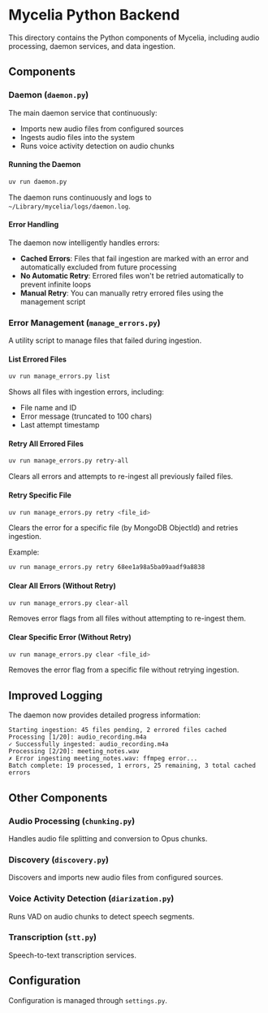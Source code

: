# Mycelia Python Backend

This directory contains the Python components of Mycelia, including audio processing, daemon services, and data ingestion.

## Components

### Daemon (`daemon.py`)

The main daemon service that continuously:
- Imports new audio files from configured sources
- Ingests audio files into the system
- Runs voice activity detection on audio chunks

#### Running the Daemon

```bash
uv run daemon.py
```

The daemon runs continuously and logs to `~/Library/mycelia/logs/daemon.log`.

#### Error Handling

The daemon now intelligently handles errors:
- **Cached Errors**: Files that fail ingestion are marked with an error and automatically excluded from future processing
- **No Automatic Retry**: Errored files won't be retried automatically to prevent infinite loops
- **Manual Retry**: You can manually retry errored files using the management script

### Error Management (`manage_errors.py`)

A utility script to manage files that failed during ingestion.

#### List Errored Files

```bash
uv run manage_errors.py list
```

Shows all files with ingestion errors, including:
- File name and ID
- Error message (truncated to 100 chars)
- Last attempt timestamp

#### Retry All Errored Files

```bash
uv run manage_errors.py retry-all
```

Clears all errors and attempts to re-ingest all previously failed files.

#### Retry Specific File

```bash
uv run manage_errors.py retry <file_id>
```

Clears the error for a specific file (by MongoDB ObjectId) and retries ingestion.

Example:
```bash
uv run manage_errors.py retry 68ee1a98a5ba09aadf9a8838
```

#### Clear All Errors (Without Retry)

```bash
uv run manage_errors.py clear-all
```

Removes error flags from all files without attempting to re-ingest them.

#### Clear Specific Error (Without Retry)

```bash
uv run manage_errors.py clear <file_id>
```

Removes the error flag from a specific file without retrying ingestion.

## Improved Logging

The daemon now provides detailed progress information:

```
Starting ingestion: 45 files pending, 2 errored files cached
Processing [1/20]: audio_recording.m4a
✓ Successfully ingested: audio_recording.m4a
Processing [2/20]: meeting_notes.wav
✗ Error ingesting meeting_notes.wav: ffmpeg error...
Batch complete: 19 processed, 1 errors, 25 remaining, 3 total cached errors
```

## Other Components

### Audio Processing (`chunking.py`)
Handles audio file splitting and conversion to Opus chunks.

### Discovery (`discovery.py`)
Discovers and imports new audio files from configured sources.

### Voice Activity Detection (`diarization.py`)
Runs VAD on audio chunks to detect speech segments.

### Transcription (`stt.py`)
Speech-to-text transcription services.

## Configuration

Configuration is managed through `settings.py`.
